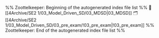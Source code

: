 %% Zoottelkeeper: Beginning of the autogenerated index file list  %%
📄 [[4Archive/SE2 1/03_Model_Driven_SD/03_MDSD|03_MDSD]]
🗂️ [[4Archive/SE2 1/03_Model_Driven_SD/03_pre_exam/!03_pre_exam|!03_pre_exam]]
%% Zoottelkeeper: End of the autogenerated index file list  %%
